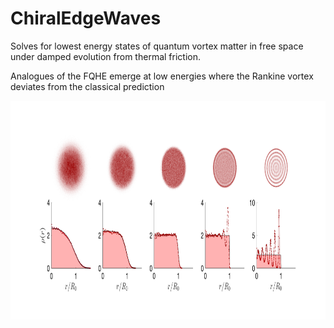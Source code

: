 # ChiralEdgeWaves

Solves for lowest energy states of quantum vortex matter in free space under damped evolution from thermal friction.

Analogues of the FQHE emerge at low energies where the Rankine vortex deviates from the classical prediction

<img align="center" src="edgewaves.png" width="2000" height="350">


